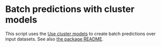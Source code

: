 # Batch predictions with cluster models

This script uses the
[Use cluster models](../use-cluster-models/readme.md) to create batch
predictions over input datasets.  See also
[the package README](../readme.md).
